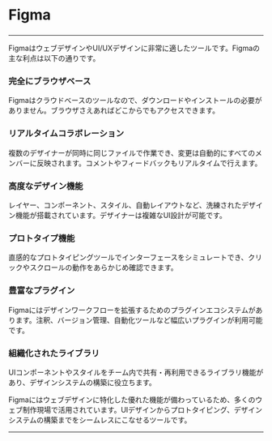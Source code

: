 
# Figma
### 

---

FigmaはウェブデザインやUI/UXデザインに非常に適したツールです。Figmaの主な利点は以下の通りです。

### 完全にブラウザベース
Figmaはクラウドベースのツールなので、ダウンロードやインストールの必要がありません。ブラウザさえあればどこからでもアクセスできます。
### リアルタイムコラボレーション
複数のデザイナーが同時に同じファイルで作業でき、変更は自動的にすべてのメンバーに反映されます。コメントやフィードバックもリアルタイムで行えます。
### 高度なデザイン機能
レイヤー、コンポーネント、スタイル、自動レイアウトなど、洗練されたデザイン機能が搭載されています。デザイナーは複雑なUI設計が可能です。
### プロトタイプ機能
直感的なプロトタイピングツールでインターフェースをシミュレートでき、クリックやスクロールの動作をあらかじめ確認できます。
### 豊富なプラグイン
Figmaにはデザインワークフローを拡張するためのプラグインエコシステムがあります。注釈、バージョン管理、自動化ツールなど幅広いプラグインが利用可能です。
### 組織化されたライブラリ
UIコンポーネントやスタイルをチーム内で共有・再利用できるライブラリ機能があり、デザインシステムの構築に役立ちます。

Figmaにはウェブデザインに特化した優れた機能が備わっているため、多くのウェブ制作現場で活用されています。UIデザインからプロトタイピング、デザインシステムの構築までをシームレスにこなせるツールです。

---
